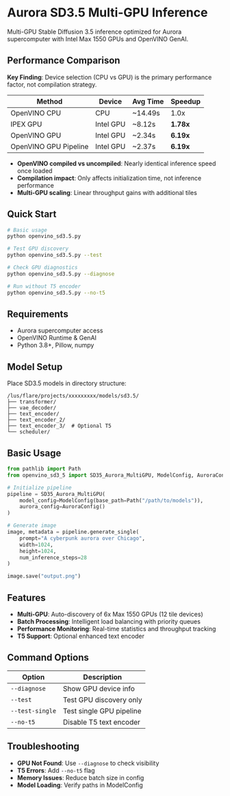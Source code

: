 # Aurora SD3.5 Multi-GPU Inference

Multi-GPU Stable Diffusion 3.5 inference optimized for Aurora supercomputer with Intel Max 1550 GPUs and OpenVINO GenAI.

## Performance Comparison

**Key Finding**: Device selection (CPU vs GPU) is the primary performance factor, not compilation strategy.

| Method | Device | Avg Time | Speedup |
|--------|--------|----------|---------|
| OpenVINO CPU | CPU | ~14.49s | 1.0x |
| IPEX GPU | Intel GPU | ~8.12s | **1.78x** |
| OpenVINO GPU | Intel GPU | ~2.34s | **6.19x** |
| OpenVINO GPU Pipeline | Intel GPU | ~2.37s | **6.19x** |


- **OpenVINO compiled vs uncompiled**: Nearly identical inference speed once loaded
- **Compilation impact**: Only affects initialization time, not inference performance
- **Multi-GPU scaling**: Linear throughput gains with additional tiles

## Quick Start

```bash
# Basic usage
python openvino_sd3.5.py

# Test GPU discovery
python openvino_sd3.5.py --test

# Check GPU diagnostics
python openvino_sd3.5.py --diagnose

# Run without T5 encoder
python openvino_sd3.5.py --no-t5
```

## Requirements

- Aurora supercomputer access
- OpenVINO Runtime & GenAI
- Python 3.8+, Pillow, numpy

## Model Setup

Place SD3.5 models in directory structure:
```
/lus/flare/projects/xxxxxxxxx/models/sd3.5/
├── transformer/
├── vae_decoder/
├── text_encoder/
├── text_encoder_2/
├── text_encoder_3/  # Optional T5
└── scheduler/
```

## Basic Usage

```python
from pathlib import Path
from openvino_sd3_5 import SD35_Aurora_MultiGPU, ModelConfig, AuroraConfig

# Initialize pipeline
pipeline = SD35_Aurora_MultiGPU(
    model_config=ModelConfig(base_path=Path("/path/to/models")),
    aurora_config=AuroraConfig()
)

# Generate image
image, metadata = pipeline.generate_single(
    prompt="A cyberpunk aurora over Chicago",
    width=1024,
    height=1024,
    num_inference_steps=28
)

image.save("output.png")
```

## Features

- **Multi-GPU**: Auto-discovery of 6x Max 1550 GPUs (12 tile devices)
- **Batch Processing**: Intelligent load balancing with priority queues
- **Performance Monitoring**: Real-time statistics and throughput tracking
- **T5 Support**: Optional enhanced text encoder

## Command Options

| Option | Description |
|--------|-------------|
| `--diagnose` | Show GPU device info |
| `--test` | Test GPU discovery only |
| `--test-single` | Test single GPU pipeline |
| `--no-t5` | Disable T5 text encoder |

## Troubleshooting

- **GPU Not Found**: Use `--diagnose` to check visibility
- **T5 Errors**: Add `--no-t5` flag
- **Memory Issues**: Reduce batch size in config
- **Model Loading**: Verify paths in ModelConfig